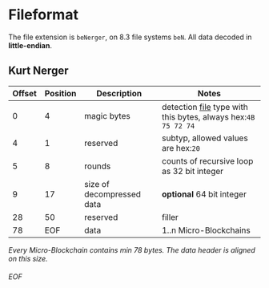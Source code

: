 # Fileformat

The file extension is ``beNerger``, on 8.3 file systems ``beN``.
All data decoded in **little-endian**.

## Kurt Nerger

| Offset | Position | Description | Notes |
|--------|-------|--------------|-----------|
|  0 |   4 | magic bytes| detection [file](http://www.darwinsys.com/file/) type with this bytes, always hex:``4B 75 72 74`` |
|  4 |   1 | reserved | subtyp, allowed values are hex:``20`` |
|  5 |   8 | rounds | counts of recursive loop as 32 bit integer |
|  9 |  17 | size of decompressed data | **optional** 64 bit integer |
| 28 |  50 | reserved | filler |
| 78 | EOF | data | 1..n Micro-Blockchains

*Every Micro-Blockchain contains min 78 bytes. The data header is aligned on this size.*

###### EOF

